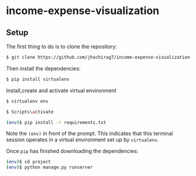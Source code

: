 # income-expense-visualization


## Setup

The first thing to do is to clone the repository:

```sh
$ git clone https://github.com/jhachirag7/income-expense-visualization.git
```
Then install the dependencies:

```sh
$ pip install virtualenv
```
Install,create and activate virtual environment

```sh
$ virtualenv env
```
```sh
$ Scripts\activate
```


```sh
(env)$ pip install -r requirements.txt
```
Note the `(env)` in front of the prompt. This indicates that this terminal
session operates in a virtual environment set up by `virtualenv`.

Once `pip` has finished downloading the dependencies:
```sh
(env)$ cd project
(env)$ python manage.py runserver
```


